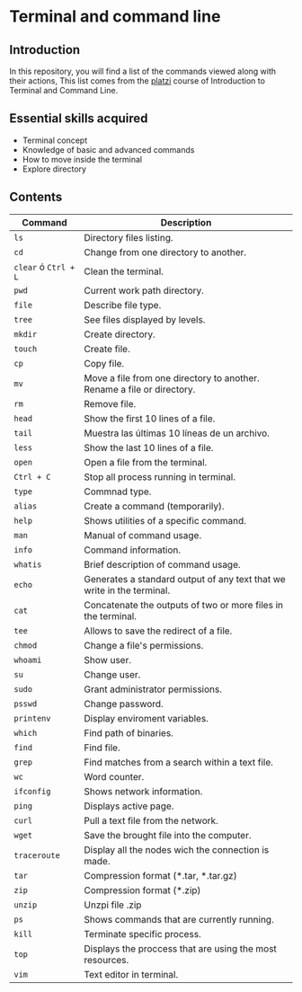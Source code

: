 # Terminal and command line

## Introduction

In this repository, you will find a list of the commands viewed along with their actions, This list comes from the [platzi](https://platzi.com/clases/terminal/)  course of Introduction to Terminal and Command Line.

## Essential skills acquired

* Terminal concept
* Knowledge of basic and advanced commands
* How to move inside the terminal
* Explore directory

## Contents 

| Command      | Description                         |
| ------------- | ------------------------------ |
| `ls`     | Directory files listing. |
| `cd`    | Change from one directory to another. | 
| `clear` ó `Ctrl + L`   | Clean the terminal. |
| `pwd` | Current work path directory. |
| `file` | Describe file type. |
| `tree`    | See files displayed by levels. |
| `mkdir`   | Create directory. |
| `touch`   | Create file. |
| `cp`  | Copy file. |
| `mv`  | Move a file from one directory to another. Rename a file or directory. |
| `rm`  | Remove file. |
| `head`    | Show the first 10 lines of a file. |
| `tail`    | Muestra las últimas 10 líneas de un archivo. |
| `less`    | Show the last 10 lines of a file. |
| `open`    | Open a file from the terminal. |
| `Ctrl + C`    | Stop all process running in terminal. |
| `type`    | Commnad type. |
| `alias`   | Create a command (temporarily). |
| `help`    | Shows utilities of a specific command. |
| `man` | Manual of command usage. |
| `info`    | Command information. |
| `whatis` | Brief description of command usage. |
| `echo`    | Generates a standard output of any text that we write in the terminal. |
| `cat` | Concatenate the outputs of two or more files in the terminal. |
| `tee` | Allows to save the redirect of a file. |
| `chmod`  | Change a file's permissions. |
| `whoami`  | Show user. |
| `su` | Change user. |
| `sudo` | Grant administrator permissions. |
| `psswd` | Change password. |
| `printenv` | Display enviroment variables. |
| `which`   | Find path of binaries. |
| `find`    | Find file. |
| `grep`    | Find matches from a search within a text file. |
| `wc`  | Word counter. |
| `ifconfig`    | Shows network information. |
| `ping`    | Displays active page. |
| `curl`    | Pull a text file from the network. |
| `wget`    | Save the brought file into the computer. |
| `traceroute` | Display all the nodes wich the connection is made. |
| `tar` | Compression format (*.tar, *.tar.gz) |
| `zip` | Compression format (*.zip) |
| `unzip`   | Unzpi file .zip |
| `ps`  | Shows commands that are currently running. |
| `kill`    | Terminate specific process. |
| `top` | Displays the proccess that are using the most resources. |
| `vim` | Text editor in terminal. |
